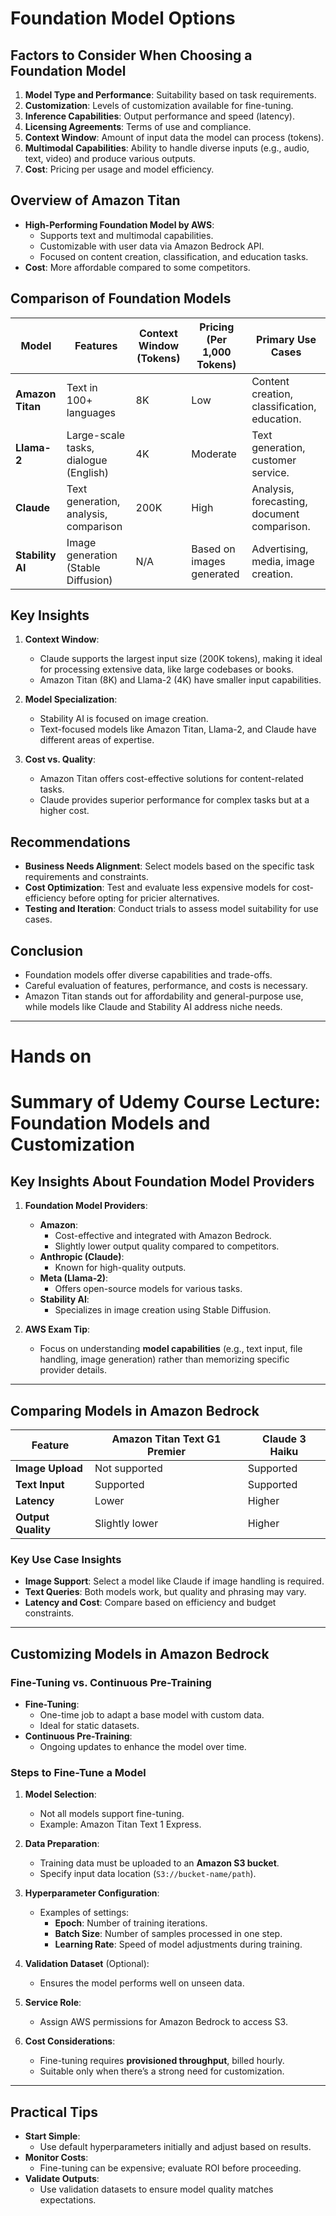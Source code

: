 # Foundation Model Options  

## Factors to Consider When Choosing a Foundation Model  
1. **Model Type and Performance**: Suitability based on task requirements.  
2. **Customization**: Levels of customization available for fine-tuning.  
3. **Inference Capabilities**: Output performance and speed (latency).  
4. **Licensing Agreements**: Terms of use and compliance.  
5. **Context Window**: Amount of input data the model can process (tokens).  
6. **Multimodal Capabilities**: Ability to handle diverse inputs (e.g., audio, text, video) and produce various outputs.  
7. **Cost**: Pricing per usage and model efficiency.  

## Overview of Amazon Titan  
- **High-Performing Foundation Model by AWS**:  
  - Supports text and multimodal capabilities.  
  - Customizable with user data via Amazon Bedrock API.  
  - Focused on content creation, classification, and education tasks.  
- **Cost**: More affordable compared to some competitors.  

## Comparison of Foundation Models  

| Model            | Features                                 | Context Window (Tokens) | Pricing (Per 1,000 Tokens) | Primary Use Cases                      |  
|-------------------|-----------------------------------------|--------------------------|----------------------------|----------------------------------------|  
| **Amazon Titan**  | Text in 100+ languages                 | 8K                      | Low                        | Content creation, classification, education. |  
| **Llama-2**       | Large-scale tasks, dialogue (English)  | 4K                      | Moderate                   | Text generation, customer service.    |  
| **Claude**        | Text generation, analysis, comparison  | 200K                    | High                       | Analysis, forecasting, document comparison. |  
| **Stability AI**  | Image generation (Stable Diffusion)    | N/A                     | Based on images generated  | Advertising, media, image creation.   |  

## Key Insights  
1. **Context Window**:  
   - Claude supports the largest input size (200K tokens), making it ideal for processing extensive data, like large codebases or books.  
   - Amazon Titan (8K) and Llama-2 (4K) have smaller input capabilities.  

2. **Model Specialization**:  
   - Stability AI is focused on image creation.  
   - Text-focused models like Amazon Titan, Llama-2, and Claude have different areas of expertise.  

3. **Cost vs. Quality**:  
   - Amazon Titan offers cost-effective solutions for content-related tasks.  
   - Claude provides superior performance for complex tasks but at a higher cost.  

## Recommendations  
- **Business Needs Alignment**: Select models based on the specific task requirements and constraints.  
- **Cost Optimization**: Test and evaluate less expensive models for cost-efficiency before opting for pricier alternatives.  
- **Testing and Iteration**: Conduct trials to assess model suitability for use cases.  

## Conclusion  
- Foundation models offer diverse capabilities and trade-offs.  
- Careful evaluation of features, performance, and costs is necessary.  
- Amazon Titan stands out for affordability and general-purpose use, while models like Claude and Stability AI address niche needs.  


---

 # Hands on 

 # Summary of Udemy Course Lecture: Foundation Models and Customization  

## Key Insights About Foundation Model Providers  
1. **Foundation Model Providers**:  
   - **Amazon**:  
     - Cost-effective and integrated with Amazon Bedrock.  
     - Slightly lower output quality compared to competitors.  
   - **Anthropic (Claude)**:  
     - Known for high-quality outputs.  
   - **Meta (Llama-2)**:  
     - Offers open-source models for various tasks.  
   - **Stability AI**:  
     - Specializes in image creation using Stable Diffusion.  

2. **AWS Exam Tip**:  
   - Focus on understanding **model capabilities** (e.g., text input, file handling, image generation) rather than memorizing specific provider details.  

---

## Comparing Models in Amazon Bedrock  

| Feature             | **Amazon Titan Text G1 Premier**   | **Claude 3 Haiku**               |  
|---------------------|------------------------------------|-----------------------------------|  
| **Image Upload**     | Not supported                    | Supported                        |  
| **Text Input**       | Supported                        | Supported                        |  
| **Latency**          | Lower                            | Higher                           |  
| **Output Quality**   | Slightly lower                   | Higher                           |  

### Key Use Case Insights  
- **Image Support**: Select a model like Claude if image handling is required.  
- **Text Queries**: Both models work, but quality and phrasing may vary.  
- **Latency and Cost**: Compare based on efficiency and budget constraints.  

---

## Customizing Models in Amazon Bedrock  

### Fine-Tuning vs. Continuous Pre-Training  
- **Fine-Tuning**:  
  - One-time job to adapt a base model with custom data.  
  - Ideal for static datasets.  
- **Continuous Pre-Training**:  
  - Ongoing updates to enhance the model over time.  

### Steps to Fine-Tune a Model  
1. **Model Selection**:  
   - Not all models support fine-tuning.  
   - Example: Amazon Titan Text 1 Express.  

2. **Data Preparation**:  
   - Training data must be uploaded to an **Amazon S3 bucket**.  
   - Specify input data location (`S3://bucket-name/path`).  

3. **Hyperparameter Configuration**:  
   - Examples of settings:  
     - **Epoch**: Number of training iterations.  
     - **Batch Size**: Number of samples processed in one step.  
     - **Learning Rate**: Speed of model adjustments during training.  

4. **Validation Dataset** (Optional):  
   - Ensures the model performs well on unseen data.  

5. **Service Role**:  
   - Assign AWS permissions for Amazon Bedrock to access S3.  

6. **Cost Considerations**:  
   - Fine-tuning requires **provisioned throughput**, billed hourly.  
   - Suitable only when there’s a strong need for customization.  

---

## Practical Tips  
- **Start Simple**:  
  - Use default hyperparameters initially and adjust based on results.  
- **Monitor Costs**:  
  - Fine-tuning can be expensive; evaluate ROI before proceeding.  
- **Validate Outputs**:  
  - Use validation datasets to ensure model quality matches expectations.  